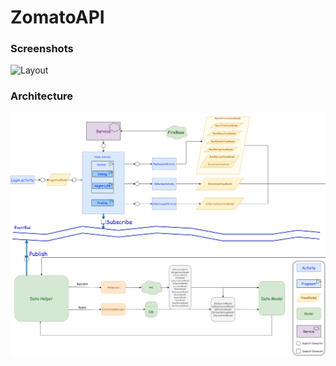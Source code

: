 # ZomatoAPI

### Screenshots

![Layout](/Pics/AppLayout.png)

### Architecture

![Architecture](/Pics/ArchitectureGraph.png)